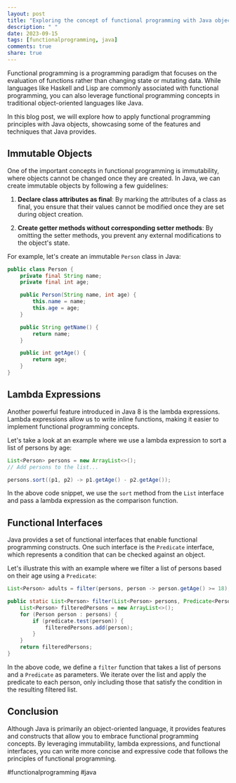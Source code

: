 ```yaml
---
layout: post
title: "Exploring the concept of functional programming with Java objects"
description: " "
date: 2023-09-15
tags: [functionalprogramming, java]
comments: true
share: true
---
```


Functional programming is a programming paradigm that focuses on the evaluation of functions rather than changing state or mutating data. While languages like Haskell and Lisp are commonly associated with functional programming, you can also leverage functional programming concepts in traditional object-oriented languages like Java.

In this blog post, we will explore how to apply functional programming principles with Java objects, showcasing some of the features and techniques that Java provides.

## Immutable Objects
One of the important concepts in functional programming is immutability, where objects cannot be changed once they are created. In Java, we can create immutable objects by following a few guidelines:

1. **Declare class attributes as final**: By marking the attributes of a class as final, you ensure that their values cannot be modified once they are set during object creation.
   
2. **Create getter methods without corresponding setter methods**: By omitting the setter methods, you prevent any external modifications to the object's state.

For example, let's create an immutable `Person` class in Java:

```java
public class Person {
    private final String name;
    private final int age;

    public Person(String name, int age) {
        this.name = name;
        this.age = age;
    }

    public String getName() {
        return name;
    }

    public int getAge() {
        return age;
    }
}
```

## Lambda Expressions
Another powerful feature introduced in Java 8 is the lambda expressions. Lambda expressions allow us to write inline functions, making it easier to implement functional programming concepts.

Let's take a look at an example where we use a lambda expression to sort a list of persons by age:

```java
List<Person> persons = new ArrayList<>();
// Add persons to the list...

persons.sort((p1, p2) -> p1.getAge() - p2.getAge());
```

In the above code snippet, we use the `sort` method from the `List` interface and pass a lambda expression as the comparison function.

## Functional Interfaces
Java provides a set of functional interfaces that enable functional programming constructs. One such interface is the `Predicate` interface, which represents a condition that can be checked against an object.

Let's illustrate this with an example where we filter a list of persons based on their age using a `Predicate`:
   
```java
List<Person> adults = filter(persons, person -> person.getAge() >= 18);

public static List<Person> filter(List<Person> persons, Predicate<Person> predicate) {
    List<Person> filteredPersons = new ArrayList<>();
    for (Person person : persons) {
        if (predicate.test(person)) {
            filteredPersons.add(person);
        }
    }
    return filteredPersons;
}
```

In the above code, we define a `filter` function that takes a list of persons and a `Predicate` as parameters. We iterate over the list and apply the predicate to each person, only including those that satisfy the condition in the resulting filtered list.

## Conclusion
Although Java is primarily an object-oriented language, it provides features and constructs that allow you to embrace functional programming concepts. By leveraging immutability, lambda expressions, and functional interfaces, you can write more concise and expressive code that follows the principles of functional programming.

#functionalprogramming #java